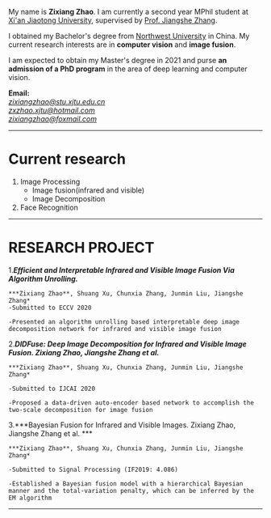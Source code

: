 My name is **Zixiang Zhao**. I am currently a second year MPhil student at [Xi'an Jiaotong University](http://www.xjtu.edu.cn/), supervised by [Prof. Jiangshe Zhang](http://gr.xjtu.edu.cn/web/jszhang). 

I obtained my Bachelor's degree from [Northwest University](http://www.nwu.edu.cn/) in China. My current research interests are in **computer vision** and **image fusion**. 

I am expected to obtain my Master's degree in 2021 and purse **an admission of a PhD program** in the area of deep learning and computer vision.

**Email:**  
*zixiangzhao@stu.xjtu.edu.cn*  
*zxzhao.xjtu@hotmail.com*  
*zixiangzhao@foxmail.com*

---
# Current research

1. Image Processing
   - Image fusion(infrared and visible)
   - Image Decomposition
2. Face Recognition

---

# RESEARCH PROJECT

1.***Efficient and Interpretable Infrared and Visible Image Fusion Via Algorithm Unrolling.***

	***Zixiang Zhao**, Shuang Xu, Chunxia Zhang, Junmin Liu, Jiangshe Zhang*
	-Submitted to ECCV 2020  
	                                                
	-Presented an algorithm unrolling based interpretable deep image decomposition network for infrared and visible image fusion


2.***DIDFuse: Deep Image Decomposition for Infrared and Visible Image Fusion. Zixiang Zhao, Jiangshe Zhang et al.***

	***Zixiang Zhao**, Shuang Xu, Chunxia Zhang, Junmin Liu, Jiangshe Zhang*

	-Submitted to IJCAI 2020 

	-Proposed a data-driven auto-encoder based network to accomplish the two-scale decomposition for image fusion


3.***Bayesian Fusion for Infrared and Visible Images. Zixiang Zhao, Jiangshe Zhang et al. ***

	***Zixiang Zhao**, Shuang Xu, Chunxia Zhang, Junmin Liu, Jiangshe Zhang*

	-Submitted to Signal Processing (IF2019: 4.086)     

	-Established a Bayesian fusion model with a hierarchical Bayesian manner and the total-variation penalty, which can be inferred by the EM algorithm

---

